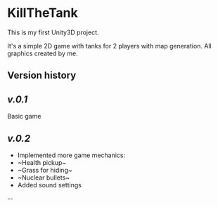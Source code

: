 # KillTheTank
This is my first Unity3D project.

It's a simple 2D game with tanks for 2 players with map generation.
All graphics created by me.

Version history
---

*v.0.1*
-

Basic game

*v.0.2*
-

* Implemented more game mechanics:
* ~Health pickup~
* ~Grass for hiding~
* ~Nuclear bullets~
* Added sound settings

--
